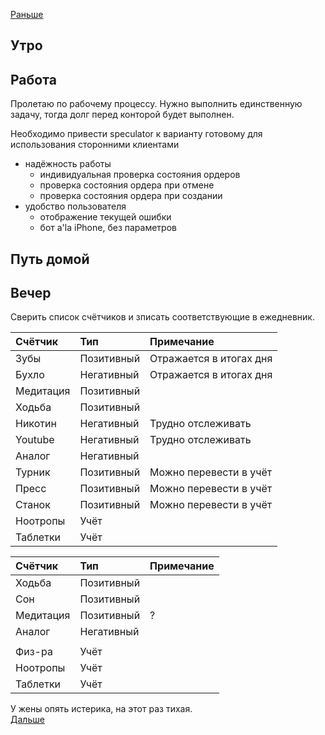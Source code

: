 [Раньше](2021.04.01.md)  
## Утро
## Работа
Пролетаю по рабочему процессу. Нужно выполнить единственную задачу, тогда долг перед конторой будет выполнен.

Необходимо привести speculator к варианту готовому для использования сторонними клиентами
 - надёжность работы
    * индивидуальная проверка состояния ордеров
    * проверка состояния ордера при отмене
    * проверка состояния ордера при создании
 - удобство пользователя
    * отображение текущей ошибки
    * бот a'la iPhone, без параметров
## Путь домой
## Вечер
Сверить список счётчиков и зписать соответствующие в ежедневник.  

|Счётчик|Тип|Примечание|
|:--|:--|:--|
|Зубы|Позитивный|Отражается в итогах дня|
|Бухло|Негативный|Отражается в итогах дня|
|Медитация|Позитивный||
|Ходьба|Позитивный||
|Никотин|Негативный|Трудно отслеживать|
|Youtube|Негативный|Трудно отслеживать|
|Аналог|Негативный||
|Турник|Позитивный|Можно перевести в учёт|
|Пресс|Позитивный|Можно перевести в учёт|
|Станок|Позитивный|Можно перевести в учёт|
|Ноотропы|Учёт||
|Таблетки|Учёт||

|Счётчик|Тип|Примечание|
|:--|:--|:--|
|Ходьба|Позитивный||
|Сон|Позитивный||
|Медитация|Позитивный|?|
|Аналог|Негативный||
||||
|Физ-ра|Учёт||
|Ноотропы|Учёт||
|Таблетки|Учёт||

У жены опять истерика, на этот раз тихая.   
[Дальше](2021.04.03.md)
